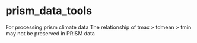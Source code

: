 # prism_data_tools
For processing prism climate data
The relationship of tmax > tdmean > tmin may not be preserved in PRISM data
